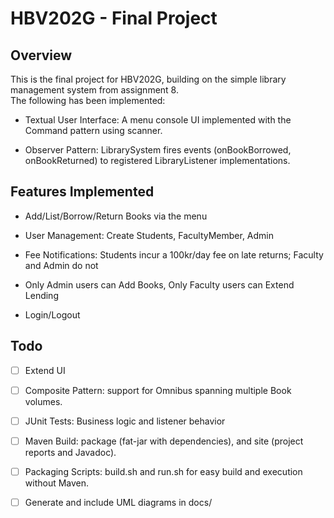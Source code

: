 # HBV202G - Final Project

## Overview

This is the final project for HBV202G, building on the simple library management system from assignment 8.  
The following has been implemented:

- Textual User Interface: A menu console UI implemented with the Command pattern using scanner.

- Observer Pattern: LibrarySystem fires events (onBookBorrowed, onBookReturned) to registered LibraryListener implementations.

## Features Implemented

- Add/List/Borrow/Return Books via the menu

- User Management: Create Students, FacultyMember, Admin

- Fee Notifications: Students incur a 100kr/day fee on late returns; Faculty and Admin do not

- Only Admin users can Add Books, Only Faculty users can Extend Lending

- Login/Logout

## Todo

- [ ] Extend UI

- [ ] Composite Pattern: support for Omnibus spanning multiple Book volumes.

- [ ] JUnit Tests: Business logic and listener behavior

- [ ] Maven Build: package (fat-jar with dependencies), and site (project reports and Javadoc).

- [ ] Packaging Scripts: build.sh and run.sh for easy build and execution without Maven.

- [ ] Generate and include UML diagrams in docs/
